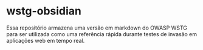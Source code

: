 # wstg-obsidian
Essa repositório armazena uma versão em markdown do OWASP WSTG para ser utilizada como uma referência rápida durante testes de invasão em aplicações web em tempo real.
